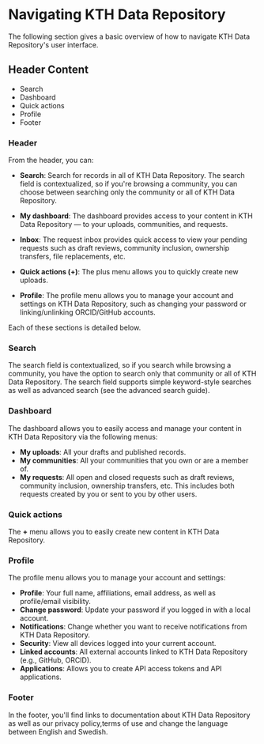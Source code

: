 # Navigating KTH Data Repository

The following section gives a basic overview of how to navigate KTH Data Repository's user interface.

## Header Content

- Search
- Dashboard
- Quick actions
- Profile
- Footer

### Header

From the header, you can:

- **Search**: Search for records in all of KTH Data Repository. The search field is contextualized, so if you're browsing a community, you can choose between searching only the community or all of KTH Data Repository.

- **My dashboard**: The dashboard provides access to your content in KTH Data Repository — to your uploads, communities, and requests.

- **Inbox**: The request inbox provides quick access to view your pending requests such as draft reviews, community inclusion, ownership transfers, file replacements, etc.


- **Quick actions (+)**: The plus menu allows you to quickly create new uploads.

- **Profile**: The profile menu allows you to manage your account and settings on KTH Data Repository, such as changing your password or linking/unlinking ORCID/GitHub accounts.

Each of these sections is detailed below.

### Search

The search field is contextualized, so if you search while browsing a community, you have the option to search only that community or all of KTH Data Repository. The search field supports simple keyword-style searches as well as advanced search (see the advanced search guide).

### Dashboard

The dashboard allows you to easily access and manage your content in KTH Data Repository via the following menus:

- **My uploads**: All your drafts and published records.
- **My communities**: All your communities that you own or are a member of.
- **My requests**: All open and closed requests such as draft reviews, community inclusion, ownership transfers, etc. This includes both requests created by you or sent to you by other users.

### Quick actions

The **+** menu allows you to easily create new content in KTH Data Repository.

### Profile

The profile menu allows you to manage your account and settings:

- **Profile**: Your full name, affiliations, email address, as well as profile/email visibility.
- **Change password**: Update your password if you logged in with a local account.
- **Notifications**: Change whether you want to receive notifications from KTH Data Repository.
- **Security**: View all devices logged into your current account.
- **Linked accounts**: All external accounts linked to KTH Data Repository (e.g., GitHub, ORCID).
- **Applications**: Allows you to create API access tokens and API applications.

### Footer

In the footer, you'll find links to documentation about KTH Data Repository as well as our privacy policy,terms of use and change the language between English and Swedish.
